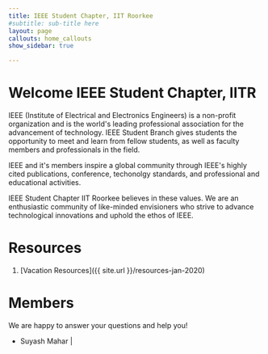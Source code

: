 ```yaml
---
title: IEEE Student Chapter, IIT Roorkee
#subtitle: sub-title here
layout: page
callouts: home_callouts
show_sidebar: true

---
```


# Welcome IEEE Student Chapter, IITR


IEEE (Institute of Electrical and Electronics Engineers) is a non-profit organization and is the world's leading professional association for the advancement of technology. IEEE Student Branch gives students the opportunity to meet and learn from fellow students, as well as faculty members and professionals in the field. 

IEEE and it's members inspire a global community through IEEE's highly cited publications, conference, techonolgy standards, and professional and educational activities.

IEEE Student Chapter IIT Roorkee believes in these values. We are an enthusiastic community of like-minded envisioners who strive to advance technological innovations and uphold the ethos of IEEE.

# Resources
1. [Vacation Resources]({{ site.url }}/resources-jan-2020)

# Members
We are happy to answer your questions and help you!

<!--
NOTE: Use following HTML code to insert corresponding social media icon
1, Messenger: <a href="https://m.me/suyash.mahar"><i class="fab fa-facebook-messenger"></i></a>
1, Twitter: <a href="https://twitter.com/suyashmahar"><i class="fab fa-twitter"></i></a>
1, Messenger: <a href="mailto:suyash12mahar@outlook.com"><i class="far fa-envelope"></i></a>
--> 

* Suyash Mahar \| 
		<a href="https://m.me/suyash.mahar"><i class="fab fa-facebook-messenger"></i></a>
		<a href="https://twitter.com/suyashmahar"><i class="fab fa-twitter"></i></a>
		<a href="mailto:suyash12mahar@outlook.com"><i class="far fa-envelope"></i></a>

 

